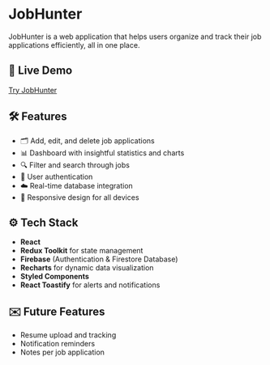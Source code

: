 # JobHunter  
JobHunter is a web application that helps users organize and track their job applications efficiently, all in one place.

## 🚀 Live Demo  
[Try JobHunter](https://myjobhunter.netlify.app/)

## 🛠️ Features  
- 🗂️ Add, edit, and delete job applications  
- 📊 Dashboard with insightful statistics and charts  
- 🔍 Filter and search through jobs  
- 🔐 User authentication  
- ☁️ Real-time database integration  
- 🧾 Responsive design for all devices

## ⚙️ Tech Stack  
- **React**  
- **Redux Toolkit** for state management  
- **Firebase** (Authentication & Firestore Database)  
- **Recharts** for dynamic data visualization  
- **Styled Components**  
- **React Toastify** for alerts and notifications

## ✉️ Future Features  
- Resume upload and tracking  
- Notification reminders  
- Notes per job application

